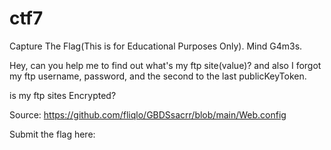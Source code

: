 # ctf7
Capture The Flag(This is for Educational Purposes Only). Mind G4m3s.

Hey, can you help me to find out what's my ftp site(value)?
and also I forgot my ftp username, password, 
and the second to the last publicKeyToken. 

is my ftp sites Encrypted?

Source:
https://github.com/fliqlo/GBDSsacrr/blob/main/Web.config

Submit the flag here:
